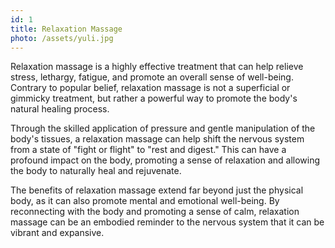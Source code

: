 ```yaml
---
id: 1
title: Relaxation Massage
photo: /assets/yuli.jpg
---
```


Relaxation massage is a highly effective treatment that can help relieve stress, lethargy, fatigue, and promote an overall sense of well-being. Contrary to popular belief, relaxation massage is not a superficial or gimmicky treatment, but rather a powerful way to promote the body's natural healing process.

Through the skilled application of pressure and gentle manipulation of the body's tissues, a relaxation massage can help shift the nervous system from a state of "fight or flight" to "rest and digest." This can have a profound impact on the body, promoting a sense of relaxation and allowing the body to naturally heal and rejuvenate.

The benefits of relaxation massage extend far beyond just the physical body, as it can also promote mental and emotional well-being. By reconnecting with the body and promoting a sense of calm, relaxation massage can be an embodied reminder to the nervous system that it can be vibrant and expansive.
